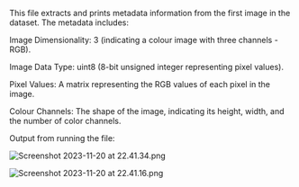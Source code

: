 This file extracts and prints metadata information from the first image in the dataset. The metadata includes:

Image Dimensionality: 3 (indicating a colour image with three channels - RGB).

Image Data Type: uint8 (8-bit unsigned integer representing pixel values).

Pixel Values: A matrix representing the RGB values of each pixel in the image.

Colour Channels: The shape of the image, indicating its height, width, and the number of color channels.

Output from running the file:


![Screenshot 2023-11-20 at 22.41.34.png](..%2F..%2F..%2F..%2FScreenshot%202023-11-20%20at%2022.41.34.png)

![Screenshot 2023-11-20 at 22.41.16.png](..%2F..%2F..%2F..%2FScreenshot%202023-11-20%20at%2022.41.16.png)